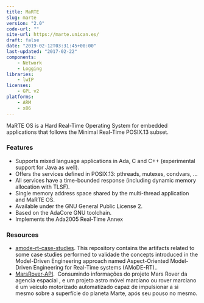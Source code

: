 ```yaml
---
title: MaRTE
slug: marte
version: "2.0"
code-url: ""
site-url: https://marte.unican.es/
draft: false
date: "2019-02-12T03:31:45+00:00"
last-updated: "2017-02-22"
components:
    - Network
    - Logging
libraries:
    - lwIP
licenses:
    - GPL v2
platforms:
    - ARM
    - x86
---
```

MaRTE OS is a Hard Real-Time Operating System for embedded applications that follows the Minimal Real-Time POSIX.13 subset.

<!--more-->

### Features

- Supports mixed language applications in Ada, C and C++ (experimental support for Java as well).
- Offers the services defined in POSIX.13: pthreads, mutexes, condvars, ...
- All services have a time-bounded response (including dynamic memory allocation with TLSF).
- Single memory address space shared by the multi-thread application and MaRTE OS.
- Available under the GNU General Public License 2.
- Based on the AdaCore GNU toolchain.
- Implements the Ada2005 Real-Time Annex

### Resources
<!--github-projects-->
- [amode-rt-case-studies](https://github.com/lesc-utfpr/amode-rt-case-studies). This repository contains the artifacts related to some case studies performed to validade the concepts introduced in the Model-Driven Engineering approach named Aspect-Oriented Model-Driven Engineering for Real-Time systems (AMoDE-RT)..
- [MarsRover-API](https://github.com/Mario23junior/MarsRover-API).  Consumindo informações do projeto Mars Rover da agencia espacial , e um projeto astro móvel marciano ou rover marciano é um veículo motorizado automatizado capaz de impulsionar a si mesmo sobre a superfície do planeta Marte, após seu pouso no mesmo.